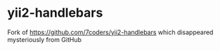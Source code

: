 # yii2-handlebars
Fork of https://github.com/7coders/yii2-handlebars which disappeared mysteriously from GitHub
